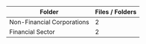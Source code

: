 | Folder                     |   Files / Folders |
|----------------------------|-------------------|
| Non-Financial Corporations |                 2 |
| Financial Sector           |                 2 |